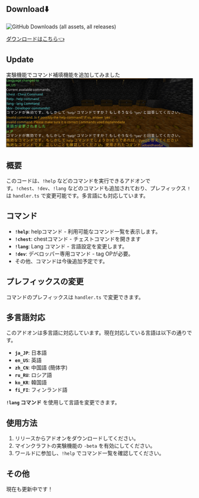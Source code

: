 
## Download⬇️
![GitHub Downloads (all assets, all releases)](https://img.shields.io/github/downloads/gamelist1990/ChestLockAddon/total?style=flat-square&logo=https%3A%2F%2Fgithub.com%2Fgamelist1990%2FChestLockAddon%2Fblob%2Fmain%2FAllAddon%2Fpack_icon.png%3Fraw%3Dtrue)

[ダウンロードはこちら👈](https://github.com/gamelist1990/ChestLockAddon/releases)

## Update

実験機能でコマンド補填機能を追加してみました
![alt text](image.png)

## 概要

このコードは、`!help` などのコマンドを実行できるアドオンです。`!chest`、`!dev`、`!lang` などのコマンドも追加されており、プレフィックス `!` は `handler.ts` で変更可能です。多言語にも対応しています。

## コマンド

* **`!help`**:  helpコマンド - 利用可能なコマンド一覧を表示します。
* **`!chest`**:  chestコマンド - チェストコマンドを開きます
* **`!lang`**:  Lang コマンド - 言語設定を変更します。
* **`!dev`**:  デベロッパー専用コマンド -  tag OPが必要。
* その他、コマンドは今後追加予定です。

## プレフィックスの変更

コマンドのプレフィックスは `handler.ts` で変更できます。

## 多言語対応

このアドオンは多言語に対応しています。現在対応している言語は以下の通りです。

* **`ja_JP`**: 日本語
* **`en_US`**: 英語
* **`zh_CN`**: 中国語 (簡体字)
* **`ru_RU`**: ロシア語
* **`ko_KR`**: 韓国語
* **`fi_FI`**: フィンランド語

**`!lang` コマンド** を使用して言語を変更できます。

## 使用方法

1. リリースからアドオンをダウンロードしてください。
2. マインクラフトの実験機能の `-beta` を有効にしてください。
3. ワールドに参加し、`!help` でコマンド一覧を確認してください。

## その他

現在も更新中です！
